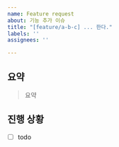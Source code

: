 ```yaml
---
name: Feature request
about: 기능 추가 이슈
title: "[feature/a-b-c] ... 한다."
labels: ''
assignees: ''

---
```


## 요약

> 요약

## 진행 상황

- [ ] todo

